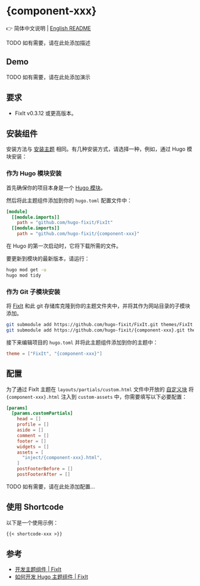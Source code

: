 # {component-xxx}

👉 简体中文说明 | [English README](/README.md)

TODO 如有需要，请在此处添加描述

## Demo

TODO 如有需要，请在此处添加演示

## 要求

- FixIt v0.3.12 或更高版本。

## 安装组件

安装方法与 [安装主题](https://fixit.lruihao.cn/zh-cn/documentation/installation/) 相同。有几种安装方式，请选择一种，例如，通过 Hugo 模块安装：

### 作为 Hugo 模块安装

首先确保你的项目本身是一个 [Hugo 模块](https://gohugo.io/hugo-modules/use-modules/#initialize-a-new-module)。

然后将此主题组件添加到你的 `hugo.toml` 配置文件中：

```toml
[module]
  [[module.imports]]
    path = "github.com/hugo-fixit/FixIt"
  [[module.imports]]
    path = "github.com/hugo-fixit/{component-xxx}"
```

在 Hugo 的第一次启动时，它将下载所需的文件。

要更新到模块的最新版本，请运行：

```bash
hugo mod get -u
hugo mod tidy
```

### 作为 Git 子模块安装

将 [FixIt](https://github.com/hugo-fixit) 和此 git 存储库克隆到你的主题文件夹中，并将其作为网站目录的子模块添加。

```bash
git submodule add https://github.com/hugo-fixit/FixIt.git themes/FixIt
git submodule add https://github.com/hugo-fixit/{component-xxx}.git themes/{component-xxx}
```

接下来编辑项目的 `hugo.toml` 并将此主题组件添加到你的主题中：

```toml
theme = ["FixIt", "{component-xxx}"]
```

## 配置

为了通过 FixIt 主题在 `layouts/partials/custom.html` 文件中开放的 [自定义块](https://fixit.lruihao.cn/references/blocks/) 将 `{component-xxx}.html` 注入到 `custom-assets` 中，你需要填写以下必要配置：

```toml
[params]
  [params.customPartials]
    head = []
    profile = []
    aside = []
    comment = []
    footer = []
    widgets = []
    assets = [
      "inject/{component-xxx}.html",
    ]
    postFooterBefore = []
    postFooterAfter = []
```

TODO 如有需要，请在此处添加配置...

## 使用 Shortcode

以下是一个使用示例：

```markdown
{{< shortcode-xxx >}}
```

## 参考

- [开发主题组件 | FixIt](https://fixit.lruihao.cn/contributing/components/)
- [如何开发 Hugo 主题组件 | FixIt](https://fixit.lruihao.cn/components/dev-component/)
